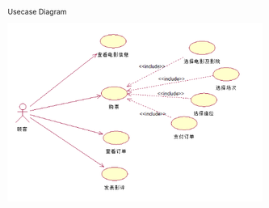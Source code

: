 Usecase Diagram

![usecase diagram](https://github.com/YeungLy/Test/blob/master/image1.png?raw=true)
